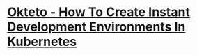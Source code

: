 # [Okteto - How To Create Instant Development Environments In Kubernetes](https://youtu.be/yjgHHUT-5-s)
